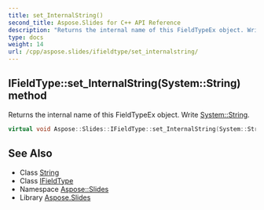 ```yaml
---
title: set_InternalString()
second_title: Aspose.Slides for C++ API Reference
description: "Returns the internal name of this FieldTypeEx object. Write System::String."
type: docs
weight: 14
url: /cpp/aspose.slides/ifieldtype/set_internalstring/
---
```

## IFieldType::set_InternalString(System::String) method


Returns the internal name of this FieldTypeEx object. Write [System::String](../../../system/string/).

```cpp
virtual void Aspose::Slides::IFieldType::set_InternalString(System::String value)=0
```

## See Also

* Class [String](../../system/string/)
* Class [IFieldType](./)
* Namespace [Aspose::Slides](../)
* Library [Aspose.Slides](../../)